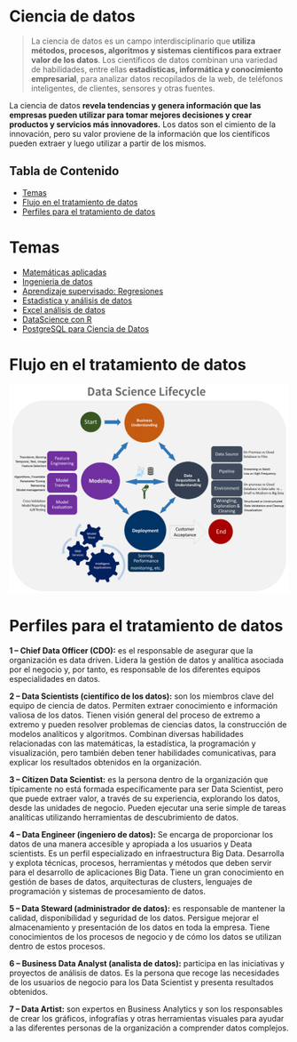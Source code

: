 
# Ciencia de datos <!-- omit in toc -->

> La ciencia de datos es un campo interdisciplinario que **utiliza métodos, procesos, algoritmos y sistemas científicos para extraer valor de los datos**. Los científicos de datos combinan una variedad de habilidades, entre ellas **estadísticas, informática y conocimiento empresarial**, para analizar datos recopilados de la web, de teléfonos inteligentes, de clientes, sensores y otras fuentes.

La ciencia de datos **revela tendencias y genera información que las empresas pueden utilizar para tomar mejores decisiones y crear productos y servicios más innovadores.** Los datos son el cimiento de la innovación, pero su valor proviene de la información que los científicos pueden extraer y luego utilizar a partir de los mismos.

## Tabla de Contenido<!-- omit in toc -->
- [Temas](#temas)
- [Flujo en el tratamiento de datos](#flujo-en-el-tratamiento-de-datos)
- [Perfiles para el tratamiento de datos](#perfiles-para-el-tratamiento-de-datos)

# Temas

* [Matemáticas aplicadas](/learn/DataScience/Matematicas%20Aplicadas)
* [Ingenieria de datos](/learn/DataScience/Ingenieria%20de%20datos)
* [Aprendizaje supervisado: Regresiones](/learn/DataScience/Regresiones)
* [Estadistica y análisis de datos](/learn/DataScience/StatsAndDataAnalysis)
* [Excel análisis de datos](/learn/DataScience/Excel)
* [DataScience con R](/learn/DataScience/Datascience)
* [PostgreSQL para Ciencia de Datos](/lear/DataScience/PostgreSQL)

# Flujo en el tratamiento de datos

<div align="center">
  <img src="img/dataScience.png">
</div>

# Perfiles para el tratamiento de datos

**1 – Chief Data Officer (CDO):** es el responsable de asegurar que la organización es data driven. Lidera la gestión de datos y analítica asociada por el negocio y, por tanto, es responsable de los diferentes equipos especialidades en datos.

**2 – Data Scientists (científico de los datos):** son los miembros clave del equipo de ciencia de datos. Permiten extraer conocimiento e información valiosa de los datos. Tienen visión general del proceso de extremo a extremo y pueden resolver problemas de ciencias datos, la construcción de modelos analíticos y algoritmos. Combinan diversas habilidades relacionadas con las matemáticas, la estadística, la programación y visualización, pero también deben tener habilidades comunicativas, para explicar los resultados obtenidos en la organización.

**3 – Citizen Data Scientist:** es la persona dentro de la organización que típicamente no está formada específicamente para ser Data Scientist, pero que puede extraer valor, a través de su experiencia, explorando los datos, desde las unidades de negocio. Pueden ejecutar una serie simple de tareas analíticas utilizando herramientas de descubrimiento de datos.

**4 – Data Engineer (ingeniero de datos):** Se encarga de proporcionar los datos de una manera accesible y apropiada a los usuarios y Deata scientists. Es un perfil especializado en infraestructura Big Data. Desarrolla y explota técnicas, procesos, herramientas y métodos que deben servir para el desarrollo de aplicaciones Big Data. Tiene un gran conocimiento en gestión de bases de datos, arquitecturas de clusters, lenguajes de programación y sistemas de procesamiento de datos.

**5 – Data Steward (administrador de datos):** es responsable de mantener la calidad, disponibilidad y seguridad de los datos. Persigue mejorar el almacenamiento y presentación de los datos en toda la empresa. Tiene conocimientos de los procesos de negocio y de cómo los datos se utilizan dentro de estos procesos.

**6 – Business Data Analyst (analista de datos):** participa en las iniciativas y proyectos de análisis de datos. Es la persona que recoge las necesidades de los usuarios de negocio para los Data Scientist y presenta resultados obtenidos.

**7 – Data Artist:** son expertos en Business Analytics y son los responsables de crear los gráficos, infografías y otras herramientas visuales para ayudar a las diferentes personas de la organización a comprender datos complejos.